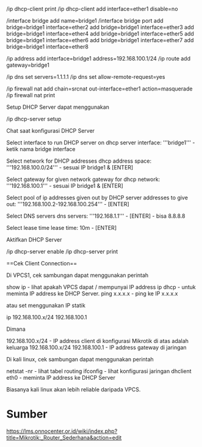  /ip dhcp-client print
 /ip dhcp-client add interface=ether1 disable=no
 
 /interface bridge
 add name=bridge1
 /interface bridge port
 add bridge=bridge1 interface=ether2
 add bridge=bridge1 interface=ether3
 add bridge=bridge1 interface=ether4
 add bridge=bridge1 interface=ether5
 add bridge=bridge1 interface=ether6
 add bridge=bridge1 interface=ether7
 add bridge=bridge1 interface=ether8

 /ip address add interface=bridge1 address=192.168.100.1/24
 /ip route add gateway=bridge1
 
 /ip dns set servers=1.1.1.1
 /ip dns set allow-remote-request=yes
  
 /ip firewall nat add chain=srcnat out-interface=ether1 action=masquerade
 /ip firewall nat print
 
Setup DHCP Server dapat menggunakan

 /ip dhcp-server setup

Chat saat konfigurasi DHCP Server

 Select interface to run DHCP server on 
 dhcp server interface: '''bridge1''' - ketik nama bridge interface

 Select network for DHCP addresses 
 dhcp address space: '''192.168.100.0/24''' - sesuai IP bridge1 & [ENTER]

 Select gateway for given network 
 gateway for dhcp network: '''192.168.100.1''' - sesuai IP bridge1 & [ENTER]

 Select pool of ip addresses given out by DHCP server 
 addresses to give out: '''192.168.100.2-192.168.100.254''' - [ENTER]

 Select DNS servers 
 dns servers: '''192.168.1.1''' - [ENTER] - bisa 8.8.8.8

 Select lease time 
 lease time: 10m - [ENTER]

Aktifkan DHCP Server

 /ip dhcp-server enable
 /ip dhcp-server print


==Cek Client Connection==

Di VPCS1, cek sambungan dapat menggunakan perintah

 show ip   - lihat apakah VPCS dapat / mempunyai IP address
 ip dhcp   - untuk meminta IP address ke DHCP Server.
 ping x.x.x.x - ping ke IP x.x.x.x

atau set menggunakan IP statik

 ip 192.168.100.x/24 192.168.100.1 

Dimana

 192.168.100.x/24 - IP address client di konfigurasi Mikrotik di atas adalah keluarga 192.168.100.x/24
 192.168.100.1    - IP address gateway di jaringan

Di kali linux, cek sambungan dapat menggunakan perintah

 netstat -nr   - lihat tabel routing
 ifconfig      - lihat konfigurasi jaringan
 dhclient eth0 - meminta IP address ke DHCP Server

Biasanya kali linux akan lebih reliable daripada VPCS.

# Sumber
https://lms.onnocenter.or.id/wiki/index.php?title=Mikrotik:_Router_Sederhana&action=edit
